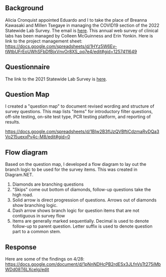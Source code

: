 ## Background 
Alicia Cronquist appointed Eduardo and I to take the place of Breanna Kawasaki and Millen Tsegaye in managing the COVID19 section of the 2022 Statewide Lab Survey. The email is [here](./documents/Email_022222.pdf). This annual web survey of clinical labs has been managed by Colleen McGuinness and Erin Yonkin. Here is link to the project management sheet:  
https://docs.google.com/spreadsheets/d/1HYz5W6Ev-tWtbUFrEoUWhSFbDfBjxVnvOr8XS_oq7e4/edit#gid=1257411649

## Questionnaire
The link to the 2021 Statewide Lab Survey is [here](Documents/2021%20Statewide%20Lab%20Survey.pdf).

## Question Map
I created a "question map" to document revised wording and structure of survey questions. This map lists "items" for introductory filter questions, off-site testing, on-site test type, PCR testing platform, and reporting of results.

https://docs.google.com/spreadsheets/d/1BIw2B3flJzQVBftiCdzmaRvDQa3Vo215uexxPv4c-M8/edit#gid=0

## Flow diagram
Based on the question map, I developed a flow diagram to lay out the branch logic to be used for the survey items. This was created in Diagram.NET. 
1. Diamonds are branching questions 
2. "Skips" come out bottom of diamonds, follow-up questions take the high road.
3. Solid arrow is direct progression of questions. Arrows out of diamonds show branching logic.
4. Dash arrow shows branch logic for question items that are not contiguous in survey flow
5. Items are generally marked sequentially. Decimal is used to denote follow-up to parent question. Letter suffix is used to denote question part to a common stem.



## Response

Here are some of the findings on 4/28:
https://docs.google.com/document/d/1pNnNDHcPB2rdESx3JLfnVsTt275iMbWDd08T6LXcelg/edit






